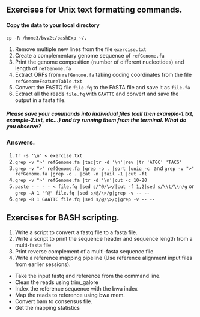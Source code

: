 ## Exercises for Unix text formatting commands.

#### Copy the data to your local directory

`cp -R /home3/bvv2t/bashExp ~/.`

1. Remove multiple new lines from the file `exercise.txt`
2. Create a complementary genome sequence of `refGenome.fa`
3. Print the genome composition (number of different nucleotides) and length of `refGenome.fa`
4. Extract ORFs from `refGenome.fa` taking coding coordinates from the file `refGenomeFeatureTable.txt` 
5. Convert the FASTQ file `file.fq` to the FASTA file and save it as `file.fa`
6. Extract all the reads `file.fq` with `GAATTC` and convert and save the output in a fasta file. 

##### Please save your commands into individual files (call then example-1.txt, example-2.txt, etc...) and try running them from the terminal. What do you observe? 

### Answers.
1. ` tr -s '\n' < exercise.txt `
2. `grep -v ">" refGenome.fa |tac|tr -d '\n'|rev |tr 'ATGC' 'TACG'`
3. `grep -v ">" refGenome.fa |grep -o . |sort |uniq -c ` and `grep -v ">" refGenome.fa |grep -o . |cat -n |tail -1 |cut -f1`
4. `grep -v ">" refGenome.fa |tr -d '\n'|cut -c 10-20 `
5. `paste - - - - < file.fq |sed s/^@/\>/|cut -f 1,2|sed s/\\t/\\n/g` or `grep -A 1 "^@" file.fq |sed s/@/\>/g|grep -v -- --`
6. `grep -B 1 GAATTC file.fq |sed s/@/\>/g|grep -v -- --`

## Exercises for BASH scripting.

1. Write a script to convert a fastq file to a fasta file.
2. Write a script to print the sequence header and sequence length from a multi-fasta file
3. Print reverse complement of a multi-fasta sequence file
4. Write a reference mapping pipeline (Use reference alignment input files from earlier sessions).
  - Take the input fastq and reference from the command line.
  - Clean the reads using trim_galore
  - Index the reference sequence with the bwa index
  - Map the reads to reference using bwa mem.
  - Convert bam to consensus file.
  - Get the mapping statistics
